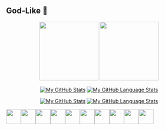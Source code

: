 <!--
**God-Like-is-like-me/God-Like-is-like-me** is a ✨ _special_ ✨ repository because its `README.md` (this file) appears on your GitHub profile.

Here are some ideas to get you started:

- 🔭 I’m currently working on ...
- 🌱 I’m currently learning ...
- 👯 I’m looking to collaborate on ...
- 🤔 I’m looking for help with ...
- 💬 Ask me about ...
- 📫 How to reach me: ...
- 😄 Pronouns: ...
- ⚡ Fun fact: ...
-->

## God-Like 👋
<center>
<div>
	<img height="160em" src=https://github-readme-stats.vercel.app/api?username=God-Like-is-like-me&show_icons=true&theme=tokyonight/>
	<img height="160em" src=https://github-readme-stats.vercel.app/api/top-langs/?username=God-Like-is-like-me&layout=compact&theme=tokyonight/>
	
[![My GitHub Stats](https://github-readme-stats.vercel.app/api/?username=God-Like-is-like-me&count_private=true&layout=compact&theme=tokyonight&showicons=true)]()
[![My GitHub Language Stats](https://github-readme-stats.vercel.app/api/top-langs/?username=God-Like-is-like-me&langs_count=5&layout=compact&theme=tokyonight)]()	
	
	
[![My GitHub Stats](https://github-readme-stats.vercel.app/api/?username=God-Like-is-like-me&count_private=true&theme=tokyonight&showicons=true)]()
[![My GitHub Language Stats](https://github-readme-stats.vercel.app/api/top-langs/?username=God-Like-is-like-me&langs_count=5&theme=tokyonight)]()

	
</div>
</center>

<center>
<div style="display: flex"><br>
    <img width="40" src="https://cdn.jsdelivr.net/gh/devicons/devicon/icons/javascript/javascript-plain.svg" />
    <img width="40" src="https://cdn.jsdelivr.net/gh/devicons/devicon/icons/html5/html5-plain.svg"/>
    <img width="40" src="https://cdn.jsdelivr.net/gh/devicons/devicon/icons/css3/css3-plain.svg" />
    <img width="40" src="https://cdn.jsdelivr.net/gh/devicons/devicon/icons/react/react-original.svg" />
    <img width="40" src="https://cdn.jsdelivr.net/gh/devicons/devicon/icons/nodejs/nodejs-original.svg" />
    <img width="40" src="https://cdn.jsdelivr.net/gh/devicons/devicon/icons/mysql/mysql-original.svg" />
    <img width="40" src="https://cdn.jsdelivr.net/gh/devicons/devicon/icons/mongodb/mongodb-original.svg" />
    <img width="40" src="https://cdn.jsdelivr.net/gh/devicons/devicon/icons/express/express-original.svg" />
    <img width="40" src="https://cdn.jsdelivr.net/gh/devicons/devicon/icons/sequelize/sequelize-original.svg" /> 
    <img width="40" src="https://cdn.jsdelivr.net/gh/devicons/devicon/icons/jira/jira-original.svg"/>  
</div>
</center>

<br>

